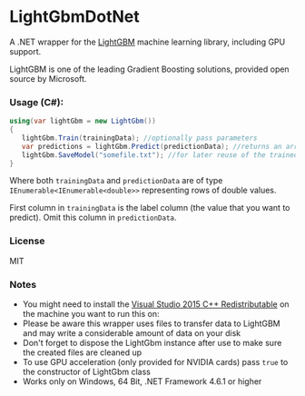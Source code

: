 # LightGbmDotNet

A .NET wrapper for the [LightGBM](https://github.com/Microsoft/LightGBM) machine learning library, including GPU support.


LightGBM is one of the leading Gradient Boosting solutions, provided open source by Microsoft.


### Usage (C#):

```C#
using(var lightGbm = new LightGbm())
{
   lightGbm.Train(trainingData); //optionally pass parameters
   var predictions = lightGbm.Predict(predictionData); //returns an array of predictions
   lightGbm.SaveModel("somefile.txt"); //for later reuse of the trained machine learning model without retraining
}
```

Where both `trainingData` and `predictionData` are of type `IEnumerable<IEnumerable<double>>` representing rows of double values.

First column in `trainingData` is the label column (the value that you want to predict). 
Omit this column in `predictionData`.


### License

MIT


### Notes

- You might need to install the [Visual Studio 2015 C++ Redistributable](https://www.microsoft.com/en-ca/download/details.aspx?id=48145) on the machine you want to run this on: 
- Please be aware this wrapper uses files to transfer data to LightGBM and may write a considerable amount of data on your disk
- Don't forget to dispose the LightGbm instance after use to make sure the created files are cleaned up
- To use GPU acceleration (only provided for NVIDIA cards) pass `true` to the constructor of LightGbm class
- Works only on Windows, 64 Bit, .NET Framework 4.6.1 or higher
